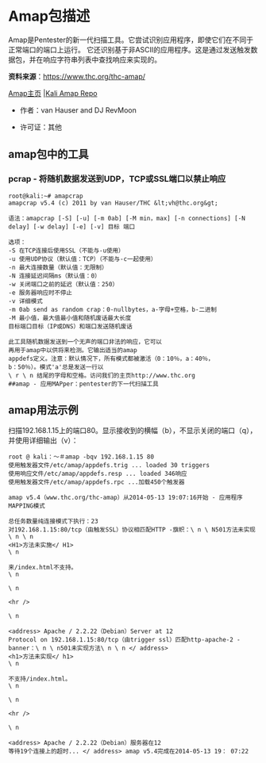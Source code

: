 # Amap包描述

Amap是Pentester的新一代扫描工具。它尝试识别应用程序，即使它们在不同于正常端口的端口上运行。
它还识别基于非ASCII的应用程序。这是通过发送触发数据包，并在响应字符串列表中查找响应来实现的。

**资料来源**：https://www.thc.org/thc-amap/ 

[Amap主页](http://www.thc.org/thc-amap/) |[Kali Amap Repo](http://git.kali.org/gitweb/?p=packages/amap.git;a=summary)

- 作者：van Hauser and DJ RevMoon

- 许可证：其他

## amap包中的工具

### pcrap - 将随机数据发送到UDP，TCP或SSL端口以禁止响应

```
root@kali:~# amapcrap
amapcrap v5.4 (c) 2011 by van Hauser/THC &lt;vh@thc.org&gt;

语法：amapcrap [-S] [-u] [-m 0ab] [-M min，max] [-n connections] [-N delay] [-w delay] [-e] [-v] 目标 端口 

选项：
-S 在TCP连接后使用SSL（不能与-u使用）
-u 使用UDP协议（默认值：TCP）（不能与-c一起使用）
-n 最大连接数量（默认值：无限制）
-N 连接延迟间隔ms（默认值：0）
-w 关闭端口之前的延迟（默认值：250） 
-e 服务器响应时不停止
-v 详细模式
-m 0ab send as random crap：0-nullbytes，a-字母+空格，b-二进制
-M 最小值，最大值最小值和随机废话最大长度
目标端口目标（IP或DNS）和端口发送随机废话

此工具随机数据发送到一个无声的端口非法的响应，它可以
再用于amap中以供将来检测。它输出适当的amap 
appdefs定义。注意：默认情况下，所有模式都被激活（0：10％，a：40％，
b：50％）。模式'a'总是发送一行以
\ r \ n 结尾的字母和空格。访问我们的主页http://www.thc.org
##amap - 应用MAPper：pentester的下一代扫描工具
```
## amap用法示例

扫描192.168.1.15上的端口80。显示接收到的横幅（b），不显示关闭的端口（q），并使用详细输出（v）：

```
root @ kali：〜＃amap -bqv 192.168.1.15 80 
使用触发器文件/etc/amap/appdefs.trig ... loaded 30 triggers 
使用响应文件/etc/amap/appdefs.resp ... loaded 346响应
使用触发器文件/etc/amap/appdefs.rpc ...加载450个触发器

amap v5.4（www.thc.org/thc-amap）从2014-05-13 19:07:16开始 - 应用程序MAPPING模式

总任务数量纯连接模式下执行：23 
对192.168.1.15:80/tcp（由触发SSL）协议相匹配HTTP -旗帜：\ n \ N501方法未实现\ n \ n 
<H1>方法未实施</ H1> 
\ n 

来/index.html不支持。
\ n 

\ n 

<hr /> 

\ n 

<address> Apache / 2.2.22（Debian）Server at 12 
Protocol on 192.168.1.15:80/tcp（由trigger ssl）匹配http-apache-2 - banner：\ n \ n501未实现方法\ n \ n </ address> 
<h1>方法未实现</ h1> 
\ n 

不支持/index.html。
\ n 

\ n 

<hr /> 

\ n 

<address> Apache / 2.2.22（Debian）服务器在12 
等待19个连接上的超时... </ address> amap v5.4完成在2014-05-13 19： 07:22
```
